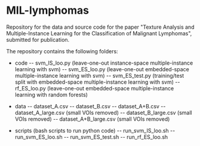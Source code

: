 # MIL-lymphomas

Repository for the data and source code for the paper "Texture Analysis and Multiple-Instance Learning for the Classification of Malignant Lymphomas", submitted for publication.

The repository contains the following folders:

* code
-- svm_IS_loo.py (leave-one-out instance-space multiple-instance learning with svm)
-- svm_ES_loo.py (leave-one-out embedded-space multiple-instance learning with svm)
-- svm_ES_test.py (training/test split with embedded-space multiple-instance learning with svm)
-- rf_ES_loo.py (leave-one-out embedded-space multiple-instance learning with random forests)

* data
-- dataset_A.csv
-- dataset_B.csv
-- dataset_A+B.csv
-- dataset_A_large.csv (small VOIs removed)
-- dataset_B_large.csv (small VOIs removed)
-- dataset_A+B_large.csv (small VOIs removed)

* scripts (bash scripts to run python code)
-- run_svm_IS_loo.sh
-- run_svm_ES_loo.sh
-- run_svm_ES_test.sh
-- run_rf_ES_loo.sh



